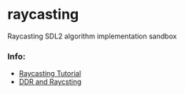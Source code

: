 # raycasting
Raycasting SDL2 algorithm implementation sandbox


### Info:
- [Raycasting Tutorial](https://permadi.com/1996/05/ray-casting-tutorial-9/)
- [DDR and Raycsting](https://lodev.org/cgtutor/raycasting.html#Introduction)